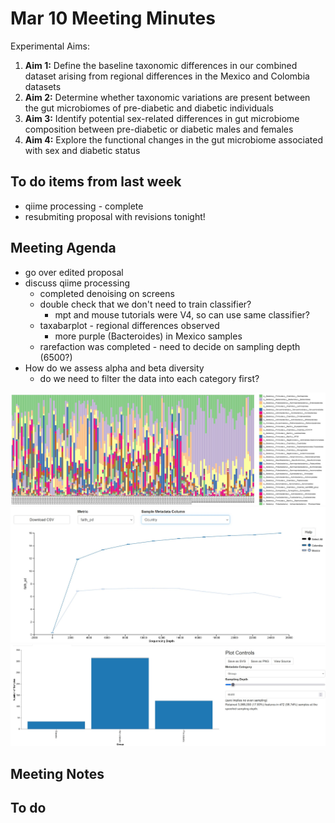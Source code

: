 # Mar 10 Meeting Minutes

Experimental Aims: 
1. **Aim 1:** Define the baseline taxonomic differences in our combined dataset arising from regional differences in the Mexico and Colombia datasets
2. **Aim 2:** Determine whether taxonomic variations are present between the gut microbiomes of pre-diabetic and diabetic individuals
3. **Aim 3:** Identify potential sex-related differences in gut microbiome composition between pre-diabetic or diabetic males and females
4. **Aim 4:** Explore the functional changes in the gut microbiome associated with sex and diabetic status

## To do items from last week
* qiime processing - complete
* resubmiting proposal with revisions tonight!

## Meeting Agenda
* go over edited proposal
* discuss qiime processing
  * completed denoising on screens
  * double check that we don't need to train classifier?
    * mpt and mouse tutorials were V4, so can use same classifier?
  * taxabarplot - regional differences observed
    * more purple (Bacteroides) in Mexico samples
  * rarefaction was completed - need to decide on sampling depth (6500?)
 * How do we assess alpha and beta diversity
   * do we need to filter the data into each category first? 

<img src="/data/qiime2view/part-of-taxabarplot-level4.jpg" >

<img src="/data/qiime2view/rarefaction-graph.jpg" >

<img src="/data/qiime2view/table-sampling-depth.jpg" >

## Meeting Notes

## To do

